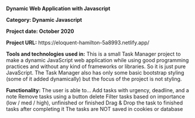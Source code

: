 <p><strong>Dynamic Web Application with Javascript</strong></p>
<p><strong>Category: Dynamic Javascript</strong></p>
<p><strong>Project date: October 2020</strong></p>
<p><strong>Project URL:</strong> https://eloquent-hamilton-5a8993.netlify.app/</p>
<p><strong>Tools and technologies used in:</strong> This is a small Task Manager project to make a dynamic JavaScript web application while using good programming practices and without any kind of frameworks or libraries. So it is just pure JavaScript. The Task Manager also has only some basic bootstrap styling (some of it added dynamically) but the focus of the project is not styling.</p>
<p><strong>Functionality:</strong> The user is able to...
Add tasks with urgency, deadline, and a note
Remove tasks using a button delete
Filter tasks based on importance (low / med / high), unfinished or finished
Drag & Drop the task to finished tasks after completing it
The tasks are NOT saved in cookies or database</p>

